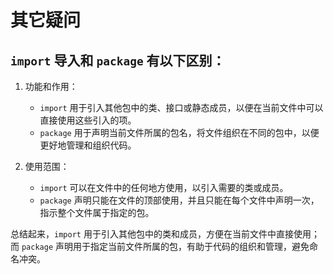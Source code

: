 # 其它疑问

## `import` 导入和 `package` 有以下区别：

1. 功能和作用：
   - `import` 用于引入其他包中的类、接口或静态成员，以便在当前文件中可以直接使用这些引入的项。
   - `package` 用于声明当前文件所属的包名，将文件组织在不同的包中，以便更好地管理和组织代码。

2. 使用范围：
   - `import` 可以在文件中的任何地方使用，以引入需要的类或成员。
   - `package` 声明只能在文件的顶部使用，并且只能在每个文件中声明一次，指示整个文件属于指定的包。

总结起来，`import` 用于引入其他包中的类和成员，方便在当前文件中直接使用；而 `package` 声明用于指定当前文件所属的包，有助于代码的组织和管理，避免命名冲突。

































